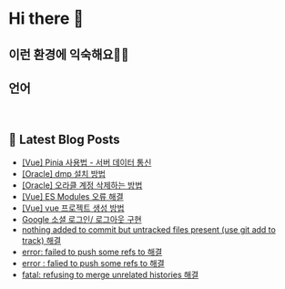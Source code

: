 # Hi there 👋

## 이런 환경에 익숙해요✍🏼

## 언어

<p>
  <img alt="" src= "https://img.shields.io/badge/JavaScript-F7DF1E?style=flat-square&logo=JavaScript&logoColor=white"/> 
  <img alt="" src= "https://img.shields.io/badge/TypeScript-black?logo=typescript&logoColor=blue"/>
</p>

## 📕 Latest Blog Posts

<ul><li><a href='https://o-ohi-code.tistory.com/13' target='_blank'>[Vue] Pinia 사용법 - 서버 데이터 통신</a></li><li><a href='https://o-ohi-code.tistory.com/12' target='_blank'>[Oracle] dmp 설치 방법</a></li><li><a href='https://o-ohi-code.tistory.com/11' target='_blank'>[Oracle] 오라클 계정 삭제하는 방법</a></li><li><a href='https://o-ohi-code.tistory.com/10' target='_blank'>[Vue] ES Modules 오류 해결</a></li><li><a href='https://o-ohi-code.tistory.com/9' target='_blank'>[Vue] vue 프로젝트 생성 방법</a></li><li><a href='https://o-ohi-code.tistory.com/8' target='_blank'>Google 소셜 로그인/ 로그아웃 구현</a></li><li><a href='https://o-ohi-code.tistory.com/7' target='_blank'>nothing added to commit but untracked files present (use git add to track) 해결</a></li><li><a href='https://o-ohi-code.tistory.com/6' target='_blank'>error: failed to push some refs to 해결</a></li><li><a href='https://o-ohi-code.tistory.com/5' target='_blank'>error : falied to push some refs to 해결</a></li><li><a href='https://o-ohi-code.tistory.com/4' target='_blank'>fatal: refusing to merge unrelated histories 해결</a></li></ul>